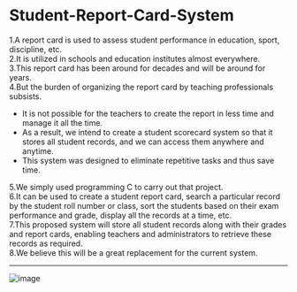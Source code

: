 # Student-Report-Card-System  
1.A report card is used to assess student performance in education, sport, discipline, etc.  
2.It is utilized in schools and education institutes almost everywhere.  
3.This report card has been around for decades and will be around for years.  
4.But the burden of organizing the report card by teaching professionals subsists.   
* It is not possible for the teachers to create the report in less time and manage it all the time.  
* As a result, we intend to create a student scorecard system so that it stores all student records, and we can access them anywhere and anytime.  
* This system was designed to eliminate repetitive tasks and thus save time.  

5.We simply used programming C to carry out that project.  
6.It can be used to create a student report card, search a particular record by the student roll number or class, sort the students based on their exam performance and grade, display all the records at a time, etc.  
7.This proposed system will store all student records along with their grades and report cards, enabling teachers and administrators to retrieve these records as required.  
8.We believe this will be a great replacement for the current system. 
***
![image](https://user-images.githubusercontent.com/75073682/136704439-fa544961-d90c-4026-b763-9e7df450cec0.png)

